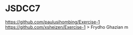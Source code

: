 # JSDCC7

https://github.com/paulusihombing/Exercise-1
https://github.com/xsheizen/Exercise-1 > Frydho Ghazian
m
